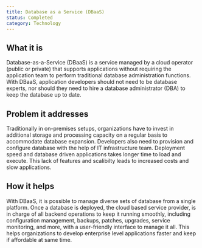 ```yaml
---
title: Database as a Service (DBaaS)
status: Completed
category: Technology
---
```


## What it is

Database-as-a-Service (DBaaS) is a service managed by a cloud operator (public or private) that supports applications without requiring the application team to perform traditional database administration functions. With DBaaS, application developers should not need to be database experts, nor should they need to hire a database administrator (DBA) to keep the database up to date.

## Problem it addresses 

Traditionally in on-premises setups, organizations have to invest in additional storage and processing capacity on a regular basis to accommodate database expansion. Developers also need to provision and configure database with the help of IT infrastructure team. Deployment speed and database driven applications takes longer time to load and execute. This lack of features and scalibilty leads to increased costs and slow applications.

## How it helps

With DBaaS, it is possible to manage diverse sets of database from a single platform. Once a database is deployed, the cloud based service provider, is in charge of all backend operations to keep it running smoothly, including configuration management, backups, patches, upgrades, service monitoring, and more, with a user-friendly interface to manage it all. This helps organizations to develop enterprise level applications faster and keep if affordable at same time.
